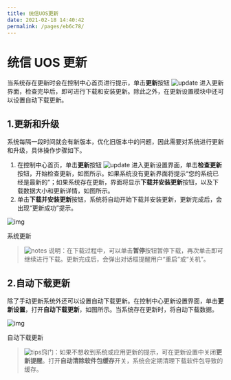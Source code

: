 ```yaml
---
title: 统信UOS更新
date: 2021-02-18 14:40:42
permalink: /pages/eb6c78/
---
```


# 统信 UOS 更新

当系统存在更新时会在控制中心首页进行提示，单击**更新**按钮 ![update](./fig/update.svg) 进入更新界面，检查完毕后，即可进行下载和安装更新。除此之外，在更新设置模块中还可以设置自动下载更新。

## 1.更新和升级

系统每隔一段时间就会有新版本，优化旧版本中的问题，因此需要对系统进行更新和升级，具体操作步骤如下。

1. 在控制中心首页，单击**更新**按钮 ![update](./fig/update.svg) 进入更新设置界面，单击**检查更新**按钮，开始检查更新，如图所示。如果系统没有更新界面将提示“您的系统已经是最新的”；如果系统存在更新，界面将显示**下载并安装更新**按钮，以及下载数据大小和更新详情，如图所示。
2. 单击**下载并安装更新**按钮，系统将自动开始下载并安装更新，更新完成后，会出现“更新成功”提示。

![img](./fig/systemUpdate1.png) 

系统更新

> ![notes](./fig/notes.svg) 说明：在下载过程中，可以单击**暂停**按钮暂停下载，再次单击即可继续进行下载。更新完成后，会弹出对话框提醒用户“重启”或“关机”。

## 2.自动下载更新

除了手动更新系统外还可以设置自动下载更新。在控制中心更新设置界面，单击**更新设置**，打开**自动下载更新**，如图所示。当系统存在更新时，将自动下载数据。

![img](./fig/systemUpdate2.png) 

自动下载更新

> ![tips](./fig/tips.svg)窍门：如果不想收到系统或应用更新的提示，可在更新设置中关闭**更新提醒**。打开**自动清除软件包缓存**开关，系统会定期清理下载软件包导致的缓存。

